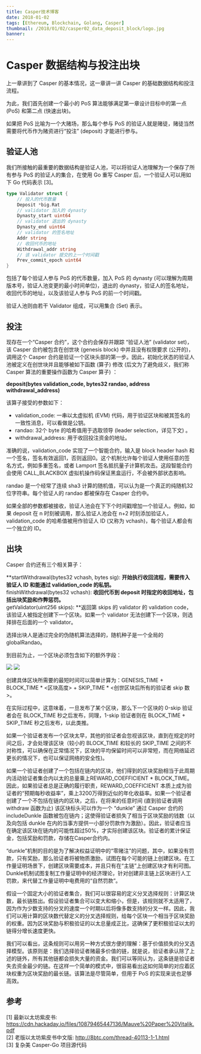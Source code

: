 ```yaml
---
title: Casper技术博客
date: 2018-01-02
tags: [Ethereum, Blockchain, Golang, Casper]
thumbnail: /2018/01/02/casper02_data_deposit_block/logo.jpg
banner: 
---
```

# Casper 数据结构与投注出块

上一章讲到了 Casper 的基本情况，这一章讲一讲 Casper 的基础数据结构和投注流程。

为此，我们首先创建一个最小的 PoS 算法能够满足第一章设计目标中的第一点 \(PoS\) 和第二点 \(快速出块\)。

如果把 PoS 比喻为一个大赌场，那么每个参与 PoS 的验证人就是赌徒，赌徒当然需要将代币作为赌资进行“投注” \(deposit\) 才能进行参与。

## 验证人池

我们所接触的最重要的数据结构是验证人池，可以将验证人池理解为一个保存了所有参与 PoS 的验证人的集合，在使用 Go 重写 Casper 后，一个验证人可以用如下 Go 代码表示 \[3\]。

```go
type Validator struct {
    // 投入的代币数量
    Deposit *big.Rat
    // validator 加入的 dynasty
    Dynasty_start uint64
    // validator 退出的 dynasty
    Dynasty_end uint64
    // validator 的签名地址
    Addr string
    // 收回代币的地址
    Withdrawal_addr string
    // 该 validator 提交的上一个时间戳
    Prev_commit_epoch uint64
}
```

包括了每个验证人参与 PoS 的代币数量，加入 PoS 的 dynasty \(可以理解为周期版本号，验证人池变更的最小时间单位\)，退出的 dynasty，验证人的签名地址，收回代币的地址，以及该验证人参与 PoS 的前一个时间戳。

验证人池则由若干 Validator 组成，可以用集合 \(Set\) 表示。

## 投注

现存在一个“Casper 合约”，这个合约会保存并跟踪 “验证人池” \(validator set\)，该 Casper 合约被包含在创世块 \(genesis block\) 中并且没有权限要求 \(公开的\)，调用这个 Casper 合约是验证一个区块头部的第一步。因此，初始化状态的验证人池被定义在创世块并且能够被如下函数 \(算子\) 修改 \(后文为了避免歧义，我们称 Casper 算法的重要操作函数为 Casper 算子\) ：

**deposit\(bytes validation\_code, bytes32 randao, address withdrawal\_address\)**

该算子接受的参数如下：

* validation\_code: 一串以太虚拟机 \(EVM\) 代码，用于验证区块和被其签名的一致性消息，可以看做是公钥。
* randao: 32个 byte 的哈希值用于选取领导 \(leader selection，详见下文\) 。
* withdrawal\_address: 用于收回投注资金的地址。

准确的说，validation\_code 实现了一个智能合约，输入是 block header hash 和一个签名，签名有效返回1，否则返回0。这个机制允许每个验证人使用任意的签名方式，例如多重签名，或者 Lamport 签名抵抗量子计算机攻击。这段智能合约会使用 CALL\_BLACKBOX 虚拟机操作码保证黑盒运行，不会被外部状态影响。

randao 是一个经常了连续 sha3 计算的随机值，可以认为是一个真正的纯随机32位字符串。每个验证人的 randao 都被保存在 Casper 合约中。

如果全部的参数都被接收，验证人池会在下下个时间戳增加一个验证人。例如，如果 deposit 在 n 时刻被调用，那么验证人池会在 n+2 时刻添加验证人，validation\_code 的哈希值被用作验证人 ID \(又称为 vchash\)，每个验证人都会有一个独立的 ID。

## 出块

Casper 合约还有三个相关算子：

**startWithdrawal\(bytes32 vchash, bytes sig\): **开始执行收回流程，需要传入验证人 ID 和能通过 validation\_code 的私钥。**  
finishWithdrawal\(bytes32 vchash\): **收回代币到 deposit 时指定的收回地址，包括出块奖励和作弊惩罚。**  
getValidator\(uint256 skips\): **返回第 skips 的 validator 的 validation code，该验证人被指定创建下一个区块。如果一个 validator 无法创建下一个区块，则选择排在后面的一个 validator。

选择出块人是通过完全的伪随机算法选择的，随机种子是一个全局的 globalRandao。

到目前为止，一个区块必须包含如下的额外字段：

<vchash> <randao> <sig>

![](/2018/01/02/casper02_data_deposit_block/blockTable.png)
![](/2018/01/02/casper02_data_deposit_block/blockTree.png)

创建具体区块所需要的最短时间可以简单计算为：GENESIS\_TIME + BLOCK\_TIME \* &lt;区块高度&gt; + SKIP\_TIME \* &lt;创世区块后所有的验证者 skip 数&gt;。

在实际过程中，这意味着，一旦发布了某个区块，那么下一个区块的 0-skip 验证者会在 BLOCK\_TIME 秒之后发布，同理，1-skip 验证者则在 BLOCK\_TIME + SKIP\_TIME 秒之后发布，以此类推。

如果一个验证者发布一个区块太早，其他的验证者会忽视该区块，直到在规定的时间之后，才会处理该区块（较小的 BLOCK\_TIME 和较长的 SKIP\_TIME 之间的不对称性，可以确保在正常情况下，区块的平均保留时间可以非常短，而在网络延迟更长的情况下，也可以保证网络的安全性\)。

如果一个验证者创建了一个包括在链内的区块，他们得到的区块奖励相当于此周期内活动验证者集合内以太的总量乘上REWARD\_COEFFICIENT \* BLOCK\_TIME。因此，如果验证者总是正确的履行职责，REWARD\_COEFFICIENT 本质上成为验证者的“预期每秒收益率”，乘上3200万得到近似的年化收益率。如果一个验证者创建了一个不包括在链内的区块，之后，在将来的任意时间 \(直到验证者调用 withdraw 函数为止\) 该区块标头可以作为一个 “dunkle” 通过 Casper 合约的 includeDunkle 函数被包在链内；这使得验证者损失了相当于区块奖励的钱数（以及向包括 dunkle 在内的当事方提供一小部分罚款作为激励）。因此，验证者应当在确定该区块在链内的可能性超过50%，才实际创建该区块。验证者的累计保证金，包括奖励和罚款，存储在Casper合约内。

“dunkle”机制的目的是为了解决权益证明中的“零赌注”的问题，其中，如果没有罚款，只有奖励，那么验证者将被物质激励，试图在每个可能的链上创建区块。在工作量证明场景下，创建区块需要成本，并且只有在“主链”上创建区块才有利可图。Dunkle机制试图复制工作量证明中的经济理论，针对创建非主链上区块进行人工罚款，来代替工作量证明中电费用的“自然罚款”。

假设一个固定大小的验证者集合，我们可以很容易的定义分叉选择规则：计算区块数，最长链胜出。假设验证者集合可以变大和缩小，但是，该规则就不太适用了，因为作为少数支持的分叉的速度一个时期以后将像多数支持的分叉一样。因此，我们可以用计算的区块数代替定义的分叉选择规则，给每个区块一个相当于区块奖励的权重。因为区块奖励与积极验证的以太总量成正比，这确保了更积极验证以太的链得分增长速度更快。

我们可以看出，这条规则可以用另一种方式很方便的理解：基于价值损失的分叉选择模型。该原则是：我们选择验证者赌最多价值的链，就是说，验证者承认除了上述的链外，所有其他链都会损失大量的资金。我们可以等同认为，这条链是验证者失去资金最少的链。在这样一个简单的模式中，很容易看出这如何简单的对应着区块权重为区块奖励的最长链。该算法是尽管简单，但用于 PoS 的实现来说也足够高效。

## 参考

\[1\] 最新以太坊紫皮书: https://cdn.hackaday.io/files/10879465447136/Mauve%20Paper%20Vitalik.pdf  
\[2\] 老版以太坊紫皮书中文版: http://8btc.com/thread-40113-1-1.html  
\[3\] 复杂美 Casper-Go 项目源代码

